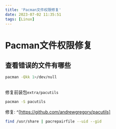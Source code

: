 ```yaml
---
title: 'Pacman文件权限修复'
date: 2023-07-02 11:35:51
tags: [Linux]
---
```


# Pacman文件权限修复

## 查看错误的文件有哪些

```bash
pacman -Qkk 1>/dev/null
```

##

修复前装包`extra/pacutils`

```bash
pacman -S pacutils
```

修复: ^[https://github.com/andrewgregory/pacutils]

```bash
find /usr/share | pacrepairfile --uid --gid
```